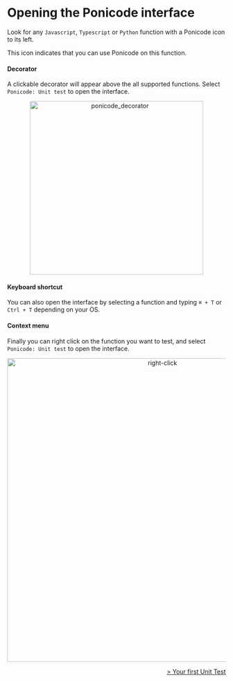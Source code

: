 # Opening the Ponicode interface

Look for any `Javascript`, `Typescript` or `Python` function with a Ponicode icon to its left.

This icon indicates that you can use Ponicode on this function.
#### Decorator

A clickable decorator will appear above the all supported functions. Select `Ponicode: Unit test` to open the interface.

<p align="center">
    <img src="ut_extension/gui_test/images/ponicode_decorator.png" alt="ponicode_decorator" width="400"/>
</p>

#### Keyboard shortcut

You can also open the interface by selecting a function and typing `⌘ + T` or `Ctrl + T` depending on your OS.

#### Context menu

Finally you can right click on the function you want to test, and select `Ponicode: Unit test` to open the interface.

<p align="center">
    <img src="ut_extension/gui_test/images/ponicode_unit_test.png" alt="right-click" width="700"/>
</p>

<div align="right">
    <a href="#/ut_extension/gui_test/firstUtGUI.md" >
        > Your first Unit Test
    </a>
</div>
